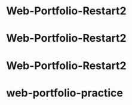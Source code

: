 # Web-Portfolio-Restart2
# Web-Portfolio-Restart2
# Web-Portfolio-Restart2
# web-portfolio-practice
